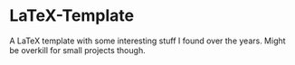LaTeX-Template
==============

A LaTeX template with some interesting stuff I found over the years. Might be overkill for small projects though.
